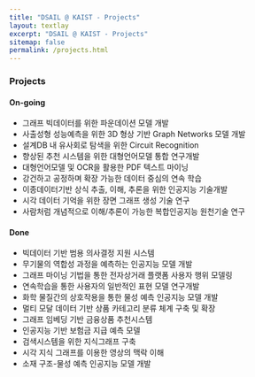 ```yaml
---
title: "DSAIL @ KAIST - Projects"
layout: textlay
excerpt: "DSAIL @ KAIST - Projects"
sitemap: false
permalink: /projects.html
---
```

### Projects
#### On-going
- 그래프 빅데이터를 위한 파운데이션 모델 개발
- 사출성형 성능예측을 위한 3D 형상 기반 Graph Networks 모델 개발
- 설계DB 내 유사회로 탐색을 위한 Circuit Recognition
- 향상된 추천 시스템을 위한 대형언어모델 통합 연구개발
- 대형언어모델 및 OCR을 활용한 PDF 텍스트 마이닝
- 강건하고 공정하며 확장 가능한 데이터 중심의 연속 학습
- 이종데이터기반 상식 추출, 이해, 추론을 위한 인공지능 기술개발
- 시각 데이터 기억을 위한 장면 그래프 생성 기술 연구
- 사람처럼 개념적으로 이해/추론이 가능한 복합인공지능 원천기술 연구

#### Done
- 빅데이터 기반 범용 의사결정 지원 시스템
- 무기물의 역합성 과정을 예측하는 인공지능 모델 개발
- 그래프 마이닝 기법을 통한 전자상거래 플랫폼 사용자 행위 모델링
- 연속학습을 통한 사용자의 일반적인 표현 모델 연구개발
- 화학 물질간의 상호작용을 통한 물성 예측 인공지능 모델 개발
- 멀티 모달 데이터 기반 상품 카테고리 분류 체계 구축 및 확장
- 그래프 임베딩 기반 금융상품 추천시스템
- 인공지능 기반 보험금 지급 예측 모델
- 검색시스템을 위한 지식그래프 구축
- 시각 지식 그래프를 이용한 영상의 맥락 이해
- 소재 구조-물성 예측 인공지능 모델 개발
